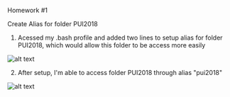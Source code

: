 Homework #1

Create Alias for folder PUI2018

1) Acessed my .bash profile and added two lines to setup alias for folder PUI2018, which would allow this folder to be access more easily

![alt text](https://github.com/rylanwan/PUI2018_jw3290/blob/master/HW1_jw3290/bash_profile.png)

2) After setup, I'm able to access folder PUI2018 through alias "pui2018"

![alt text](https://github.com/rylanwan/PUI2018_jw3290/blob/master/HW1_jw3290/alias.png)
